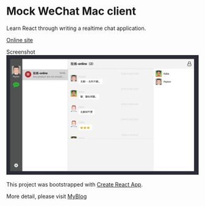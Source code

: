 # Mock WeChat Mac client
Learn React through writing a realtime chat application.

[Online site](http://chat.pcdeng.com)

Screenshot
![chat](https://raw.githubusercontent.com/paytondeng/chat/master/public/chat.png)

This project was bootstrapped with [Create React App](https://github.com/facebook/create-react-app).

More detail, please visit [MyBlog](https://www.pcdeng.com/react-chat.html?from=github)
